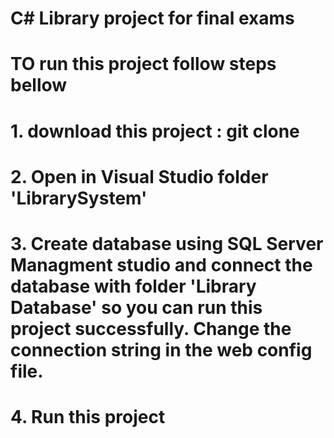 # C# Library project for final exams
# TO run this project follow steps bellow
# 1. download this project : git clone 
# 2. Open in Visual Studio folder 'LibrarySystem'
# 3. Create database using SQL Server Managment studio and connect the database with folder 'Library Database' so you can run this project successfully. Change the connection string in the web config file.
# 4. Run this project
